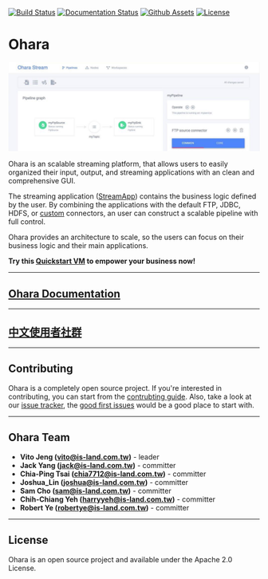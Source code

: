 [![Build Status](https://builds.is-land.com.tw/buildStatus/icon?job=PostCommit-OHARA)](https://builds.is-land.com.tw/job/PostCommit-OHARA/)
[![Documentation Status](https://readthedocs.org/projects/ohara/badge/?version=latest)](https://ohara.readthedocs.io/en/latest/?badge=latest)
[![Github Assets](https://img.shields.io/badge/download-assets-brightgreen.svg)](https://github.com/oharastream/ohara/releases)
[![License](https://img.shields.io/badge/License-Apache%202.0-blue.svg)](https://opensource.org/licenses/Apache-2.0)

# Ohara

![pipeline-screenshot](images/pipeline_screenshot.jpg)

Ohara is an scalable streaming platform, that allows users to easily organized their input, output, and streaming applications with an clean and comprehensive GUI.

The streaming application ([StreamApp](https://ohara.readthedocs.io/en/0.8.x/custom_streamapp.html)) contains the business logic defined by the user. By combining the applications with the default FTP, JDBC, HDFS, or [custom](https://ohara.readthedocs.io/en/0.8.x/custom_connector.html) connectors, an user can construct a scalable pipeline with full control.

Ohara provides an architecture to scale, so the users can focus on their business logic and their main applications.

**Try this [Quickstart VM](https://ohara-quickstart.readthedocs.io/en/0.8.x/quickstart_vm.html) to empower your business now!**

----

## [Ohara Documentation](https://ohara.readthedocs.io/en/0.8.x)

----

## [中文使用者社群](https://www.facebook.com/groups/oharastream)

----

## Contributing

Ohara is a completely open source project. If you're interested in contributing, you can start from the [contrubting guide](https://ohara.readthedocs.io/en/latest/contributing.html). Also, take a look at our [issue tracker](https://github.com/oharastream/ohara/issues), the [good first issues](https://github.com/oharastream/ohara/issues?q=is%3Aissue+is%3Aopen+label%3A%22good+first+issue%22) would be a good place to start with.

----

## Ohara Team

- **Vito Jeng (vito@is-land.com.tw)** - leader
- **Jack Yang (jack@is-land.com.tw)** - committer
- **Chia-Ping Tsai (chia7712@is-land.com.tw)** - committer
- **Joshua_Lin (joshua@is-land.com.tw)** - committer
- **Sam Cho (sam@is-land.com.tw)** - committer
- **Chih-Chiang Yeh (harryyeh@is-land.com.tw)** - committer
- **Robert Ye (robertye@is-land.com.tw)** - committer

----

## License

Ohara is an open source project and available under the Apache 2.0 License.
